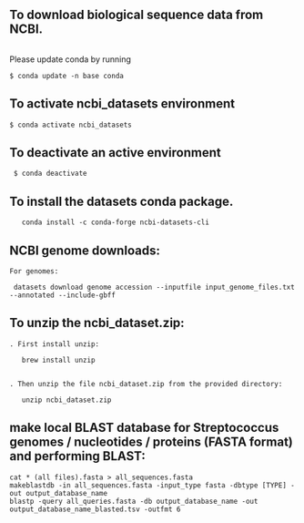 ## To download biological sequence data from NCBI.

```conda create -n ncbi_datasets
```

Please update conda by running

    $ conda update -n base conda


## To activate ncbi_datasets environment

    $ conda activate ncbi_datasets

## To deactivate an active environment

     $ conda deactivate

## To install the datasets conda package.

```
   conda install -c conda-forge ncbi-datasets-cli
```

## NCBI genome downloads:

```
For genomes:

 datasets download genome accession --inputfile input_genome_files.txt --annotated --include-gbff
```

## To unzip the ncbi_dataset.zip:

```
. First install unzip:

   brew install unzip


. Then unzip the file ncbi_dataset.zip from the provided directory:

   unzip ncbi_dataset.zip
```
## make local BLAST database for Streptococcus genomes / nucleotides / proteins (FASTA format) and performing BLAST:

```
cat * (all files).fasta > all_sequences.fasta
makeblastdb -in all_sequences.fasta -input_type fasta -dbtype [TYPE] -out output_database_name
blastp -query all_queries.fasta -db output_database_name -out output_database_name_blasted.tsv -outfmt 6
```
  
                             
